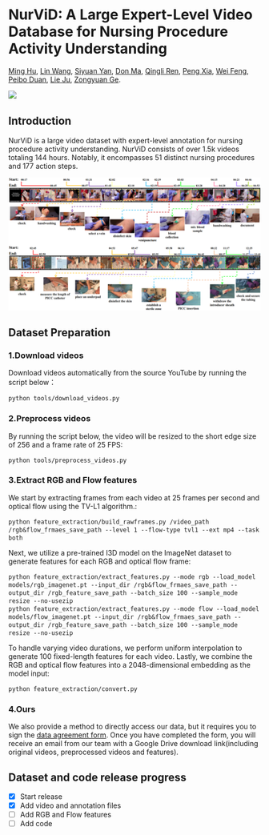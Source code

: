 # NurViD: A Large Expert-Level Video Database for Nursing Procedure Activity Understanding
[Ming Hu](https://minghu0830.github.io/), [Lin Wang](https://wanglin-research.com/), [Siyuan Yan](https://github.com/SiyuanYan1), [Don Ma](), [Qingli Ren](), [Peng Xia](https://peng-xia.site/), [Wei Feng](https://fengweie.github.io/), [Peibo Duan](https://scholar.google.com/citations?user=wdIMVqsAAAAJ&hl=zh-CN), [Lie Ju](), [Zongyuan Ge](https://zongyuange.github.io/).

<a href=''><img src='https://img.shields.io/badge/Paper-Arxiv-red'></a>

## Introduction
NurViD is a large video dataset with expert-level annotation for nursing procedure activity understanding. NurViD consists of over 1.5k videos totaling 144 hours. Notably, it encompasses 51 distinct nursing procedures and 177 action steps.

![demo](./localization.png)

## Dataset Preparation

### 1.Download videos
Download videos automatically from the source YouTube by running the script below：
```
python tools/download_videos.py
```
### 2.Preprocess videos
By running the script below, the video will be resized to the short edge size of 256 and a frame rate of 25 FPS:
```
python tools/preprocess_videos.py
```
### 3.Extract RGB and Flow features
We start by extracting frames from each video at 25 frames per second and optical flow using the TV-L1 algorithm.:
```
python feature_extraction/build_rawframes.py /video_path /rgb&flow_frmaes_save_path --level 1 --flow-type tvl1 --ext mp4 --task both
```
Next, we utilize a pre-trained I3D model on the ImageNet dataset to generate features for each RGB and optical flow frame:
```
python feature_extraction/extract_features.py --mode rgb --load_model models/rgb_imagenet.pt --input_dir /rgb&flow_frmaes_save_path --output_dir /rgb_feature_save_path --batch_size 100 --sample_mode resize --no-usezip
python feature_extraction/extract_features.py --mode flow --load_model models/flow_imagenet.pt --input_dir /rgb&flow_frmaes_save_path --output_dir /rgb_feature_save_path --batch_size 100 --sample_mode resize --no-usezip
```
To handle varying video durations, we perform uniform interpolation to generate 100 fixed-length features for each video. Lastly, we combine the RGB and optical flow features into a 2048-dimensional embedding as the model input:

```
python feature_extraction/convert.py
```

### 4.Ours
We also provide a method to directly access our data, but it requires you to sign the [data agreement form](). Once you have completed the form, you will receive an email from our team with a Google Drive download link(including original videos, preprocessed videos and features).

## Dataset and code release progress
- [x] Start release
- [x] Add video and annotation files
- [ ] Add RGB and Flow features
- [ ] Add code
